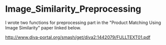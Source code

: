# Image_Similarity_Preprocessing
I wrote two functions for preprocessing part in the "Product Matching Using Image Similarity" paper linked below. 
	
http://www.diva-portal.org/smash/get/diva2:1442079/FULLTEXT01.pdf
